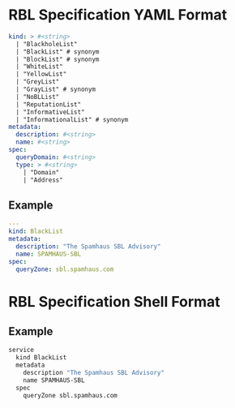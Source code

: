 # RBL Specification YAML Format

```yaml
kind: > #<string>
  | "BlackholeList"
  | "BlackList" # synonym
  | "BlockList" # synonym
  | "WhiteList"
  | "YellowList"
  | "GreyList"
  | "GrayList" # synonym
  | "NoBLList"
  | "ReputationList"
  | "InformativeList"
  | "InformationalList" # synonym
metadata:
  description: #<string>
  name: #<string>
spec:
  queryDomain: #<string>
  type: > #<string>
    | "Domain"
    | "Address"
```

## Example

```yaml
---
kind: BlackList
metadata:
  description: "The Spamhaus SBL Advisory"
  name: SPAMHAUS-SBL
spec:
  queryZone: sbl.spamhaus.com
```

# RBL Specification Shell Format

## Example

```sh
service
  kind BlackList
  metadata
    description "The Spamhaus SBL Advisory"
    name SPAMHAUS-SBL
  spec
    queryZone sbl.spamhaus.com
```
